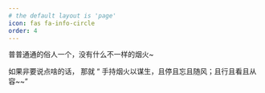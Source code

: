 ```yaml
---
# the default layout is 'page'
icon: fas fa-info-circle
order: 4
---
```


普普通通的俗人一个，没有什么不一样的烟火~ 

如果非要说点啥的话， 那就 “ 手持烟火以谋生，且停且忘且随风；且行且看且从容~~”